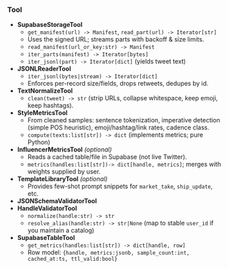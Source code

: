 ### Tool

- **SupabaseStorageTool**
  - `get_manifest(url) -> Manifest`, `read_part(url) -> Iterator[str]`
  - Uses the signed URL; streams parts with backoff & size limits.
  - `read_manifest(url_or_key:str) -> Manifest`
  - `iter_parts(manifest) -> Iterator[bytes]`
  - `iter_jsonl(part) -> Iterator[dict]` (yields tweet text)
- **JSONLReaderTool**
  - `iter_jsonl(bytes|stream) -> Iterator[dict]`
  - Enforces per-record size/fields, drops retweets, dedupes by id.
- **TextNormalizeTool**
  - `clean(tweet) -> str` (strip URLs, collapse whitespace, keep emoji, keep hashtags).
- **StyleMetricsTool**
  - From cleaned samples: sentence tokenization, imperative detection (simple POS heuristic), emoji/hashtag/link rates, cadence class.
  - `compute(texts:list[str]) -> dict` (implements metrics; pure Python)
- **InfluencerMetricsTool** _(optional)_
  - Reads a cached table/file in Supabase (not live Twitter).
  - `metrics(handles:list[str])-> dict[handle, metrics]`; merges with weights supplied by user.
- **TemplateLibraryTool** _(optional)_
  - Provides few-shot prompt snippets for `market_take`, `ship_update`, etc.
- **JSONSchemaValidatorTool**
- **HandleValidatorTool**
  - `normalize(handle:str) -> str`
  - `resolve_alias(handle:str) -> str|None` (map to stable `user_id` if you maintain a catalog)
- **SupabaseTableTool**
  - `get_metrics(handles:list[str]) -> dict[handle, row]`
  - Row model: `{handle, metrics:jsonb, sample_count:int, cached_at:ts, ttl_valid:bool}`
